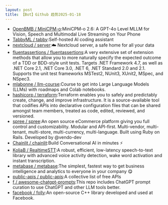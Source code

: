 ```yaml
---
layout: post
title: 【Bot】Github 趋势2025-01-18
---
```


* [OpenBMB / MiniCPM-o](https://github.com/OpenBMB/MiniCPM-o):MiniCPM-o 2.6: A GPT-4o Level MLLM for Vision, Speech and Multimodal Live Streaming on Your Phone
* [TabbyML / tabby](https://github.com/TabbyML/tabby):Self-hosted AI coding assistant
* [nextcloud / server](https://github.com/nextcloud/server):☁️ Nextcloud server, a safe home for all your data
* [fluentassertions / fluentassertions](https://github.com/fluentassertions/fluentassertions):A very extensive set of extension methods that allow you to more naturally specify the expected outcome of a TDD or BDD-style unit tests. Targets .NET Framework 4.7, as well as .NET Core 2.1, .NET Core 3.0, .NET 6, .NET Standard 2.0 and 2.1. Supports the unit test frameworks MSTest2, NUnit3, XUnit2, MSpec, and NSpec3.
* [mlabonne / llm-course](https://github.com/mlabonne/llm-course):Course to get into Large Language Models (LLMs) with roadmaps and Colab notebooks.
* [hashicorp / terraform](https://github.com/hashicorp/terraform):Terraform enables you to safely and predictably create, change, and improve infrastructure. It is a source-available tool that codifies APIs into declarative configuration files that can be shared amongst team members, treated as code, edited, reviewed, and versioned.
* [spree / spree](https://github.com/spree/spree):An open source eCommerce platform giving you full control and customizability. Modular and API-first. Multi-vendor, multi-tenant, multi-store, multi-currency, multi-language. Built using Ruby on Rails. Developed by @vendo-dev
* [Chainlit / chainlit](https://github.com/Chainlit/chainlit):Build Conversational AI in minutes ⚡️
* [KoljaB / RealtimeSTT](https://github.com/KoljaB/RealtimeSTT):A robust, efficient, low-latency speech-to-text library with advanced voice activity detection, wake word activation and instant transcription.
* [metabase / metabase](https://github.com/metabase/metabase):The simplest, fastest way to get business intelligence and analytics to everyone in your company 😋
* [public-apis / public-apis](https://github.com/public-apis/public-apis):A collective list of free APIs
* [f / awesome-chatgpt-prompts](https://github.com/f/awesome-chatgpt-prompts):This repo includes ChatGPT prompt curation to use ChatGPT and other LLM tools better.
* [facebook / folly](https://github.com/facebook/folly):An open-source C++ library developed and used at Facebook.
